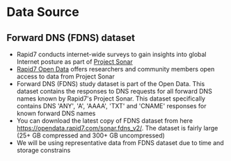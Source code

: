 # Data Source

## Forward DNS (FDNS) dataset

- Rapid7 conducts internet-wide surveys to gain insights into global Internet posture as part of [Project Sonar](https://blog.rapid7.com/2013/09/26/internet-wide-probing-rapid7-sonar/) 
- [Rapid7 Open Data](https://opendata.rapid7.com/about/) offers researchers and community members open access to data from Project Sonar
- Forward DNS (FDNS) study dataset is part of the Open Data. This dataset contains the responses to DNS requests for all forward DNS names known by Rapid7's Project Sonar. This dataset specifically contains DNS 'ANY', 'A', 'AAAA', 'TXT' and 'CNAME' responses for known forward DNS names
- You can download the latest copy of FDNS dataset from here https://opendata.rapid7.com/sonar.fdns_v2/. The dataset is fairly large (25+ GB compressed and 300+ GB uncompressed)
- We will be using representative data from FDNS dataset due to time and storage constrains
